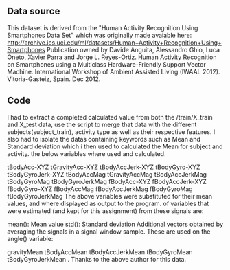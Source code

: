 ## Data source
This dataset is derived from the "Human Activity Recognition Using Smartphones Data Set" which
was originally made avaiable here: http://archive.ics.uci.edu/ml/datasets/Human+Activity+Recognition+Using+Smartphones
Publication owned by Davide Anguita, Alessandro Ghio, Luca Oneto, Xavier Parra and Jorge L. Reyes-Ortiz.
Human Activity Recognition on Smartphones using a Multiclass Hardware-Friendly Support Vector Machine.
 International Workshop of Ambient Assisted Living (IWAAL 2012). Vitoria-Gasteiz, Spain. Dec 2012.

## Code
I had to extract a completed calculated value from both  the /train/X_train and X_test data,  use the script to  merge
that data  with the different subjects(subject_train), activity type as well as their respective features.
I also had to isolate the datas containing keywords such as Mean and Standard deviation which i then used to
calculated the Mean for subject and activity. the below variables where used and calculated.

tBodyAcc-XYZ
tGravityAcc-XYZ
tBodyAccJerk-XYZ
tBodyGyro-XYZ
tBodyGyroJerk-XYZ
tBodyAccMag
tGravityAccMag
tBodyAccJerkMag
tBodyGyroMag
tBodyGyroJerkMag
fBodyAcc-XYZ
fBodyAccJerk-XYZ
fBodyGyro-XYZ
fBodyAccMag
fBodyAccJerkMag
fBodyGyroMag
fBodyGyroJerkMag
The above variables were substituted for their mean values, and where displayed as output to the program.
 of variables that were estimated (and kept for this assignment) from these signals are:

mean(): Mean value
std(): Standard deviation
Additional vectors obtained by averaging the signals in a signal window sample. These are used on the angle() variable:

gravityMean
tBodyAccMean
tBodyAccJerkMean
tBodyGyroMean
tBodyGyroJerkMean
.
Thanks to the above author for this data.
